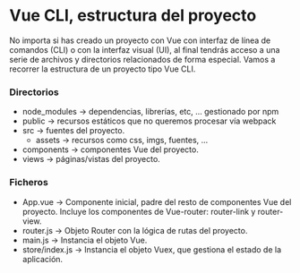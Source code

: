 # Vue CLI, estructura del proyecto

No importa si has creado un proyecto con Vue con interfaz de línea de comandos (CLI) o con la interfaz visual (UI), al final tendrás acceso a una serie de archivos y directorios relacionados de forma especial. Vamos a recorrer la estructura de un proyecto tipo Vue CLI.

### Directorios

- node_modules -> dependencias, librerías, etc, ... gestionado por npm 
- public -> recursos estáticos que no queremos procesar vía webpack
- src -> fuentes del proyecto.
  - assets -> recursos como css, imgs, fuentes, ...
- components -> componentes Vue del proyecto.
- views -> páginas/vistas del proyecto.

### Ficheros 
- App.vue -> Componente inicial, padre del resto de componentes Vue del proyecto. Incluye los componentes de Vue-router: router-link y router-view.
- router.js -> Objeto Router con la lógica de rutas del proyecto.
- main.js -> Instancia el objeto Vue.
- store/index.js -> Instancia el objeto Vuex, que gestiona el estado de la aplicación.